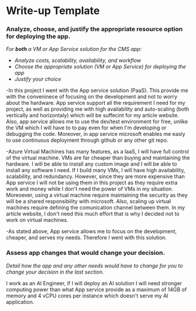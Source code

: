# Write-up Template

### Analyze, choose, and justify the appropriate resource option for deploying the app.

*For **both** a VM or App Service solution for the CMS app:*
- *Analyze costs, scalability, availability, and workflow*
- *Choose the appropriate solution (VM or App Service) for deploying the app*
- *Justify your choice*

-In this project I went with the App service solution (PaaS). This provide me with the conveninece of focusing on the development and not to worry about the hardware. App service support all the requirement I need for my project, as well as providing me with high availability and auto-scaling (both vertically and horizontaly) which will be suffecint for my article website. Also, app service allows me to use the dev/test environment for free, unlike the VM which I will have to to pay even for when I'm developing or debugging the code. Moreover, in app service microsoft enables me easly to use continuous deployment through github or any other git repo.

-Azure Virtual Machines has many features, as a IaaS, I will have full control of the virtual machine. VMs are far cheaper than buying and maintaining the hardware. I will be able to install any custom image and I will be able to install any software I need. If I build many VMs, I will have high availability, scalability, and redundancy. However, since they are more expensive than App service I will not be using them in this project as they require extra work and money while I don't need the power of VMs in my situation. Moreoever, using a virtual machine require maintaining the security as they will be a shared responsibility with microsoft. Also, scaling up virtual machines require defining the comunication channel between them. In my article website, I don't need this much effort that is why I decided not to work on virtual machines.

-As stated above, App service allows me to focus on the development, cheaper, and serves my needs. Therefore I went with this solution.

### Assess app changes that would change your decision.

*Detail how the app and any other needs would have to change for you to change your decision in the last section.*
 
I work as an AI Engineer, if I will deploy an AI solution I will need stronger computing power than what App service provide as a maximum of 14GB of memory and 4 vCPU cores per instance which doesn't serve my AI application.